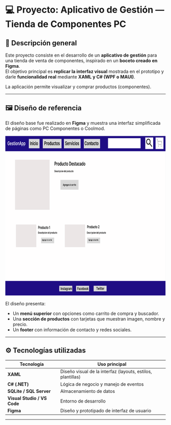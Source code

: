 # 💻 Proyecto: Aplicativo de Gestión — Tienda de Componentes PC

## 🧩 Descripción general
Este proyecto consiste en el desarrollo de un **aplicativo de gestión** para una tienda de venta de componentes, inspirado en un **boceto creado en Figma**.  
El objetivo principal es **replicar la interfaz visual** mostrada en el prototipo y darle **funcionalidad real** mediante **XAML y C# (WPF o MAUI)**.

La aplicación permite visualizar y comprar productos (componentes).

---

## 🖼️ Diseño de referencia
El diseño base fue realizado en **Figma** y muestra una interfaz simplificada de páginas como PC Componentes o Coolmod.

<img width="659" height="502" alt="Figma_DominguezJacobo" src="./imagenes/Figma_JacoboDominguez.png" />

El diseño presenta:
- Un **menú superior** con opciones como carrito de compra y buscador.
- Una **sección de productos** con tarjetas que muestran imagen, nombre y precio.
- Un **footer** con información de contacto y redes sociales.

---

## ⚙️ Tecnologías utilizadas

| Tecnología | Uso principal |
|-------------|----------------|
| **XAML** | Diseño visual de la interfaz (layouts, estilos, plantillas) |
| **C# (.NET)** | Lógica de negocio y manejo de eventos |
| **SQLite / SQL Server** | Almacenamiento de datos |
| **Visual Studio / VS Code** | Entorno de desarrollo |
| **Figma** | Diseño y prototipado de interfaz de usuario |

---
